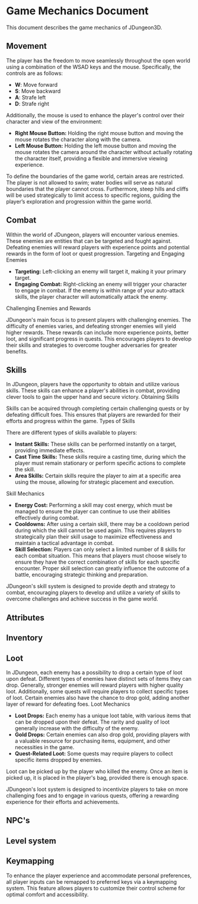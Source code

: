 # Game Mechanics Document
This document describes the game mechanics of JDungeon3D.


## Movement
The player has the freedom to move seamlessly throughout the open world using a combination of the WSAD keys and the mouse. Specifically, the controls are as follows:

* **W**: Move forward
* **S**: Move backward
* **A**: Strafe left
* **D**: Strafe right

Additionally, the mouse is used to enhance the player's control over their character and view of the environment:

* **Right Mouse Button:** Holding the right mouse button and moving the mouse rotates the character along with the camera.
* **Left Mouse Button:** Holding the left mouse button and moving the mouse rotates the camera around the character without actually rotating the character itself, providing a flexible and immersive viewing experience.

To define the boundaries of the game world, certain areas are restricted. The player is not allowed to swim; water bodies will serve as natural boundaries that the player cannot cross. Furthermore, steep hills and cliffs will be used strategically to limit access to specific regions, guiding the player’s exploration and progression within the game world.

## Combat
Within the world of JDungeon, players will encounter various enemies. These enemies are entities that can be targeted and fought against. Defeating enemies will reward players with experience points and potential rewards in the form of loot or quest progression.
Targeting and Engaging Enemies

* **Targeting:** Left-clicking an enemy will target it, making it your primary target.
* **Engaging Combat:** Right-clicking an enemy will trigger your character to engage in combat. If the enemy is within range of your auto-attack skills, the player character will automatically attack the enemy.

Challenging Enemies and Rewards

JDungeon's main focus is to present players with challenging enemies. The difficulty of enemies varies, and defeating stronger enemies will yield higher rewards. These rewards can include more experience points, better loot, and significant progress in quests. This encourages players to develop their skills and strategies to overcome tougher adversaries for greater benefits.

## Skills
In JDungeon, players have the opportunity to obtain and utilize various skills. These skills can enhance a player's abilities in combat, providing clever tools to gain the upper hand and secure victory.
Obtaining Skills

Skills can be acquired through completing certain challenging quests or by defeating difficult foes. This ensures that players are rewarded for their efforts and progress within the game.
Types of Skills

There are different types of skills available to players:

* **Instant Skills:** These skills can be performed instantly on a target, providing immediate effects.
* **Cast Time Skills:** These skills require a casting time, during which the player must remain stationary or perform specific actions to complete the skill.
* **Area Skills:** Certain skills require the player to aim at a specific area using the mouse, allowing for strategic placement and execution.

Skill Mechanics

* **Energy Cost:** Performing a skill may cost energy, which must be managed to ensure the player can continue to use their abilities effectively during combat.
* **Cooldowns:** After using a certain skill, there may be a cooldown period during which the skill cannot be used again. This requires players to strategically plan their skill usage to maximize effectiveness and maintain a tactical advantage in combat.
* **Skill Selection:** Players can only select a limited number of 8 skills for each combat situation. This means that players must choose wisely to ensure they have the correct combination of skills for each specific encounter. Proper skill selection can greatly influence the outcome of a battle, encouraging strategic thinking and preparation.

JDungeon's skill system is designed to provide depth and strategy to combat, encouraging players to develop and utilize a variety of skills to overcome challenges and achieve success in the game world.

## Attributes

## Inventory

## Loot
In JDungeon, each enemy has a possibility to drop a certain type of loot upon defeat. Different types of enemies have distinct sets of items they can drop. Generally, stronger enemies will reward players with higher quality loot. Additionally, some quests will require players to collect specific types of loot. Certain enemies also have the chance to drop gold, adding another layer of reward for defeating foes.
Loot Mechanics

* **Loot Drops:** Each enemy has a unique loot table, with various items that can be dropped upon their defeat. The rarity and quality of loot generally increase with the difficulty of the enemy.
* **Gold Drops:** Certain enemies can also drop gold, providing players with a valuable resource for purchasing items, equipment, and other necessities in the game.
* **Quest-Related Loot:** Some quests may require players to collect specific items dropped by enemies.

Loot can be picked up by the player who killed the enemy. Once an item is picked up, it is placed in the player's bag, provided there is enough space.

JDungeon's loot system is designed to incentivize players to take on more challenging foes and to engage in various quests, offering a rewarding experience for their efforts and achievements.
## NPC's

## Level system

## Keymapping
To enhance the player experience and accommodate personal preferences, all player inputs can be remapped to preferred keys via a keymapping system. This feature allows players to customize their control scheme for optimal comfort and accessibility.
